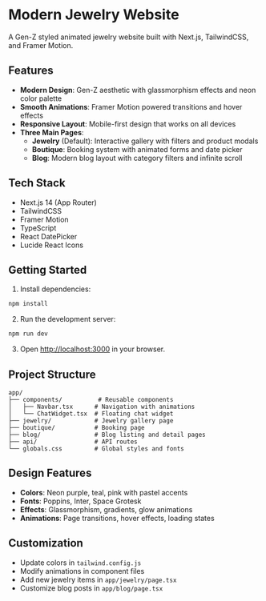 # Modern Jewelry Website

A Gen-Z styled animated jewelry website built with Next.js, TailwindCSS, and Framer Motion.

## Features

- **Modern Design**: Gen-Z aesthetic with glassmorphism effects and neon color palette
- **Smooth Animations**: Framer Motion powered transitions and hover effects
- **Responsive Layout**: Mobile-first design that works on all devices
- **Three Main Pages**:
  - **Jewelry** (Default): Interactive gallery with filters and product modals
  - **Boutique**: Booking system with animated forms and date picker
  - **Blog**: Modern blog layout with category filters and infinite scroll

## Tech Stack

- Next.js 14 (App Router)
- TailwindCSS
- Framer Motion
- TypeScript
- React DatePicker
- Lucide React Icons

## Getting Started

1. Install dependencies:
```bash
npm install
```

2. Run the development server:
```bash
npm run dev
```

3. Open [http://localhost:3000](http://localhost:3000) in your browser.

## Project Structure

```
app/
├── components/          # Reusable components
│   ├── Navbar.tsx      # Navigation with animations
│   └── ChatWidget.tsx  # Floating chat widget
├── jewelry/            # Jewelry gallery page
├── boutique/           # Booking page
├── blog/               # Blog listing and detail pages
├── api/                # API routes
└── globals.css         # Global styles and fonts
```

## Design Features

- **Colors**: Neon purple, teal, pink with pastel accents
- **Fonts**: Poppins, Inter, Space Grotesk
- **Effects**: Glassmorphism, gradients, glow animations
- **Animations**: Page transitions, hover effects, loading states

## Customization

- Update colors in `tailwind.config.js`
- Modify animations in component files
- Add new jewelry items in `app/jewelry/page.tsx`
- Customize blog posts in `app/blog/page.tsx`